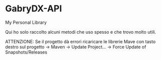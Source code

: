 # GabryDX-API
My Personal Library


Qui ho solo raccolto alcuni metodi che uso spesso e che trovo molto utili.

ATTENZIONE:
Se il progetto dà errori ricaricare le librerie Mave con tasto destro sul progetto -> Maven -> Update Project... -> Force Update of Snapshots/Releases

